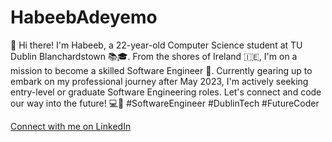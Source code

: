 # HabeebAdeyemo

👋 Hi there! I'm Habeeb, a 22-year-old Computer Science student at TU Dublin Blanchardstown 📚🎓. From the  shores of Ireland 🇮🇪, I'm on a mission to become a skilled Software Engineer 🚀. Currently gearing up to embark on my professional journey after May 2023, I'm actively seeking entry-level or graduate Software Engineering roles. Let's connect and code our way into the future! 💻🌟 #SoftwareEngineer #DublinTech #FutureCoder

[Connect with me on LinkedIn](https://www.linkedin.com/in/habeeb-adeyemo-16ba771a2/)
